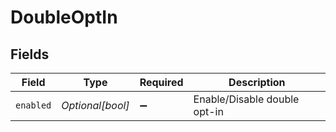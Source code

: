 # DoubleOptIn


## Fields

| Field                        | Type                         | Required                     | Description                  |
| ---------------------------- | ---------------------------- | ---------------------------- | ---------------------------- |
| `enabled`                    | *Optional[bool]*             | :heavy_minus_sign:           | Enable/Disable double opt-in |